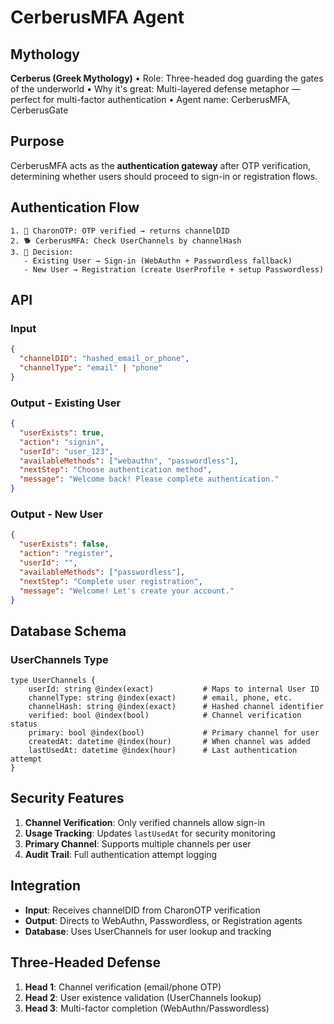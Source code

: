 # CerberusMFA Agent

## Mythology
**Cerberus (Greek Mythology)**
• Role: Three-headed dog guarding the gates of the underworld
• Why it's great: Multi-layered defense metaphor — perfect for multi-factor authentication
• Agent name: CerberusMFA, CerberusGate

## Purpose
CerberusMFA acts as the **authentication gateway** after OTP verification, determining whether users should proceed to sign-in or registration flows.

## Authentication Flow

```
1. 📧 CharonOTP: OTP verified → returns channelDID
2. 🐕 CerberusMFA: Check UserChannels by channelHash  
3. 🔀 Decision:
   - Existing User → Sign-in (WebAuthn + Passwordless fallback)
   - New User → Registration (create UserProfile + setup Passwordless)
```

## API

### Input
```json
{
  "channelDID": "hashed_email_or_phone",
  "channelType": "email" | "phone"
}
```

### Output - Existing User
```json
{
  "userExists": true,
  "action": "signin",
  "userId": "user_123",
  "availableMethods": ["webauthn", "passwordless"],
  "nextStep": "Choose authentication method",
  "message": "Welcome back! Please complete authentication."
}
```

### Output - New User
```json
{
  "userExists": false,
  "action": "register",
  "userId": "",
  "availableMethods": ["passwordless"],
  "nextStep": "Complete user registration",
  "message": "Welcome! Let's create your account."
}
```

## Database Schema

### UserChannels Type
```dql
type UserChannels {
    userId: string @index(exact)           # Maps to internal User ID
    channelType: string @index(exact)      # email, phone, etc.
    channelHash: string @index(exact)      # Hashed channel identifier
    verified: bool @index(bool)            # Channel verification status
    primary: bool @index(bool)             # Primary channel for user
    createdAt: datetime @index(hour)       # When channel was added
    lastUsedAt: datetime @index(hour)      # Last authentication attempt
}
```

## Security Features

1. **Channel Verification**: Only verified channels allow sign-in
2. **Usage Tracking**: Updates `lastUsedAt` for security monitoring
3. **Primary Channel**: Supports multiple channels per user
4. **Audit Trail**: Full authentication attempt logging

## Integration

- **Input**: Receives channelDID from CharonOTP verification
- **Output**: Directs to WebAuthn, Passwordless, or Registration agents
- **Database**: Uses UserChannels for user lookup and tracking

## Three-Headed Defense

1. **Head 1**: Channel verification (email/phone OTP)
2. **Head 2**: User existence validation (UserChannels lookup)
3. **Head 3**: Multi-factor completion (WebAuthn/Passwordless)
